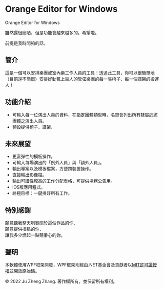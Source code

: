 # Orange Editor for Windows
Orange Editor for Windows

雖然還很簡陋，但是功能會越來越多的。希望啦。

前提是我時間夠的話。

## 簡介
這是一個可以安排樂團或室內樂工作人員的工具！透過此工具，你可以很簡單地（目前還不簡單）安排好動輒上百人的管弦樂團的每一張椅子、每一個譜架的搬運人！

## 功能介紹
- 可輸入每一位演出人員的資料，在指定團體類型時，名單會列出所有隸屬於該團體之演出人員。
- 預設提供椅子、譜架、

## 未來展望
- 更富彈性的模板操作。
- 可輸入每場演出的「例外人員」與「額外人員」。
- 輸出專案以及模板檔案，方便跨裝置操作。
- 直接輸出影像檔。
- 輸出可讀性較高的工作分配表格，可提供場務公告用。
- iOS版應用程式。
- 終極目標：一鍵排好所有工作。

## 特別感謝
願意聽我整天喇賽關於這個作品的你、<br>
願意提供指點的你、<br>
讓我多少燃起一點競爭心的妳。<br>


## 聲明
本軟體使用WPF框架開發，WPF框架則經由.NET基金會及貢獻者以[MIT許可證授權](https://github.com/microsoft/dotnet/blob/master/LICENSE)並開放原始碼。

© 2022 Ju Zheng Zhang. 著作權所有，並保留所有權利。